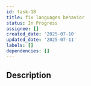 ```yaml
---
id: task-18
title: fix languages behavior
status: In Progress
assignee: []
created_date: '2025-07-10'
updated_date: '2025-07-11'
labels: []
dependencies: []
---
```


## Description

